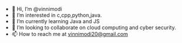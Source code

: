 - 👋 Hi, I’m @vinnimodi
- 👀 I’m interested in c,cpp,python,java.
- 🌱 I’m currently learning Java and JS
- 💞️ I’m looking to collaborate on cloud computing and cyber security.
- 📫 How to reach me at vinnimodi20@gmail.com

<!---
vinnimodi/vinnimodi is a ✨ special ✨ repository because its `README.md` (this file) appears on your GitHub profile.
You can click the Preview link to take a look at your changes.
--->
